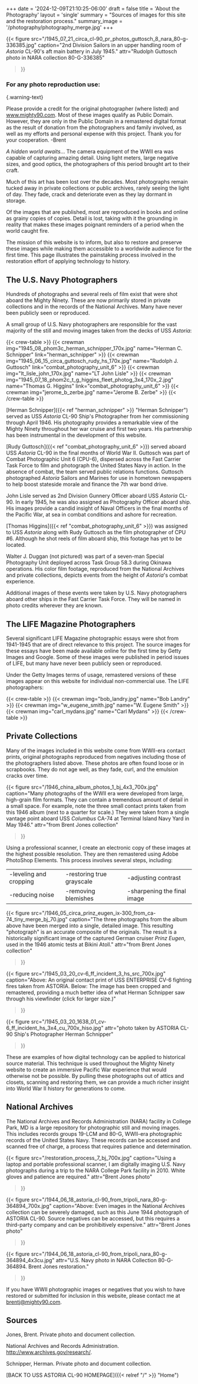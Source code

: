 +++
date = '2024-12-09T21:10:25-06:00'
draft = false
title = 'About the Photography'
layout = 'single'
summary = "Sources of images for this site and the restoration process."
summary_image = '/photography/photography_merge.jpg'
+++

{{< figure src="/1945_07_21_circa_cl-90_pr_photos_guttosch_8_nara_80-g-336385.jpg" 
           caption="2nd Division Sailors in an upper handling room of *Astoria* CL-90's aft main battery in July 1945." 
           attr="Rudolph Guttosch photo in NARA collection 80-G-336385"
>}}

### For any photo reproduction use:
{.warning-text}

Please provide a credit for the original photographer (where listed) and www.mighty90.com. Most of these images qualify as Public Domain. However, they are only in the Public Domain in a remastered digital format as the result of donation from the photographers and family involved, as well as my efforts and personal expense with this project.
Thank you for your cooperation.
-Brent

*A hidden world awaits*... The camera equipment of the WWII era was capable of capturing amazing detail. Using light meters, large negative sizes, and good optics, the photographers of this period brought art to their craft.

Much of this art has been lost over the decades. Most photographs remain tucked away in private collections or public archives, rarely seeing the light of day. They fade, crack and deteriorate even as they lay dormant in storage.

Of the images that are published, most are reproduced in books and online as grainy copies of copies. Detail is lost, taking with it the grounding in reality that makes these images poignant reminders of a period when the world caught fire.

The mission of this website is to inform, but also to restore and preserve these images while making them accessible to a worldwide audience for the first time. This page illustrates the painstaking process involved in the restoration effort of applying technology to history.

## The U.S. Navy Photographers

Hundreds of photographs and several reels of film exist that were shot aboard the Mighty Ninety. These are now primarily stored in private collections and in the records of the National Archives.
Many have never been publicly seen or reproduced.

A small group of U.S. Navy photographers are responsible for the vast majority of the still and moving images taken from the decks of USS *Astoria*:

{{< crew-table >}}
  {{< crewman img="1945_08_phom3c_herman_schnipper_170x.jpg" name="Herman C. Schnipper" link="herman_schnipper" >}}
  {{< crewman img="1945_06_15_circa_guttosch_rudy_hs_170x.jpg" name="Rudolph J. Guttosch" link="combat_photography_unit_6" >}}
  {{< crewman img="lt_lisle_john_170x.jpg" name="LT John Lisle" >}}
  {{< crewman img="1945_07_18_phom2c_t_g_higgins_fleet_photog_3x4_170x_2.jpg" name="Thomas G. Higgins" link="combat_photography_unit_6" >}}
  {{< crewman img="jerome_b_zerbe.jpg" name="Jerome B. Zerbe" >}}
{{< /crew-table >}}

<!-- [BACK TO SHIP HISTORY]({{< relref "/history" >}} "History") -->

[Herman Schnipper]({{< ref "herman_schnipper" >}} "Herman Schnipper") served as USS *Astoria* CL-90 Ship's Photographer from her commissioning through April 1946. His photography provides a remarkable view of the Mighty Ninety throughout her war cruise and first two years. His partnership has been instrumental in the development of this website.

[Rudy Guttosch]({{< ref "combat_photography_unit_6" >}}) served aboard USS *Astoria* CL-90 in the final months of World War II. Guttosch was part of Combat Photographic Unit 6 (CPU-6), dispersed across the Fast Carrier Task Force to film and photograph the United States Navy in action. In the absence of combat, the team served public relations functions. Guttosch photographed *Astoria* Sailors and Marines for use in hometown newspapers to help boost stateside morale and finance the 7th war bond drive.

John Lisle served as 2nd Division Gunnery Officer aboard USS *Astoria* CL-90. In early 1945, he was also assigned as Photography Officer aboard ship. His images provide a candid insight of Naval Officers in the final months of the Pacific War, at sea in combat conditions and ashore for recreation.

[Thomas Higgins]({{< ref "combat_photography_unit_6" >}}) was assigned to USS *Astoria* along with Rudy Guttosch as the film photographer of CPU #6. Although he shot reels of film aboard ship, this footage has yet to be located.

Walter J. Duggan (not pictured) was part of a seven-man Special Photography Unit deployed across Task Group 58.3 during Okinawa operations. His color film footage, reproduced from the National Archives and private collections, depicts events from the height of *Astoria*'s combat experience.

Additional images of these events were taken by U.S. Navy photographers aboard other ships in the Fast Carrier Task Force. They will be named in photo credits wherever they are known.

## The LIFE Magazine Photographers

Several significant LIFE Magazine photographic essays were shot from 1941-1945 that are of direct relevance to this project. The source images for these essays have been made available online for the first time by Getty Images and Google. Some of these images were published in period issues of LIFE, but many have never been publicly seen or reproduced.

Under the Getty Images terms of usage, remastered versions of these images appear on this website for individual non-commercial use. The LIFE photographers:

{{< crew-table >}}
  {{< crewman img="bob_landry.jpg" name="Bob Landry" >}}
  {{< crewman img="w_eugene_smith.jpg" name="W. Eugene Smith" >}}
  {{< crewman img="carl_mydans.jpg" name="Carl Mydans" >}}
{{< /crew-table >}}

## Private Collections

Many of the images included in this website come from WWII-era contact prints, original photographs reproduced from negatives including those of the photographers listed above. These photos are often found loose or in scrapbooks. They do not age well, as they fade, curl, and the emulsion cracks over time.

{{< figure src="/1946_china_album_photos_1_bj_4x3_700x.jpg" 
           caption="Many photographs of the WWII era were developed from large, high-grain film formats. They can contain a tremendous amount of detail in a small space. For example, note the three small contact prints taken from this 1946 album (next to a quarter for scale.) They were taken from a single vantage point aboard USS *Columbus* CA-74 at Terminal Island Navy Yard in May 1946." 
           attr="from Brent Jones collection"
>}}

Using a professional scanner, I create an electronic copy of these images at the highest possible resolution. They are then remastered using Adobe PhotoShop Elements. This process involves several steps, including:

|   |   |   |
|---|---|---|
| -leveling and cropping | -restoring true grayscale | -adjusting contrast |
| -reducing noise | -removing blemishes | -sharpening the final image |

{{< figure src="/1946_05_circa_prinz_eugen_ix-300_from_ca-74_tiny_merge_bj_70.jpg" 
           caption="The three photographs from the album above have been merged into a single, detailed image. This resulting \"photograph\" is an accurate composite of the originals. The result is a historically significant image of the captured German cruiser *Prinz Eugen*, used in the 1946 atomic tests at Bikini Atoll." 
           attr="from Brent Jones collection"
>}}

{{< figure src="/1945_03_20_cv-6_ff_incident_3_hs_src_700x.jpg" 
           caption="Above: An original contact print of USS ENTERPRISE CV-6 fighting fires taken from ASTORIA. Below: The image has been cropped and remastered, providing a much better idea of what Herman Schnipper saw through his viewfinder (click for larger size.)"
>}}

{{< figure src="/1945_03_20_1638_01_cv-6_ff_incident_hs_3x4_cu_700x_hiso.jpg" 
           attr="photo taken by ASTORIA CL-90 Ship's Photographer Herman Schnipper"
>}}

These are examples of how digital technology can be applied to historical source material. This technique is used throughout the Mighty Ninety website to create an immersive Pacific War experience that would otherwise not be possible. By pulling these photographs out of attics and closets, scanning and restoring them, we can provide a much richer insight into World War II history for generations to come.

## National Archives

The National Archives and Records Administration (NARA) facility in College Park, MD is a large repository for photographic still and moving images. This includes records groups 19-LCM and 80-G, WWII-era photographic records of the United States Navy. These records can be accessed and scanned free of charge, a process that requires patience and determination.

{{< figure src="/restoration_process_7_bj_700x.jpg" 
           caption="Using a laptop and portable professional scanner, I am digitally imaging U.S. Navy photographs during a trip to the NARA College Park facility in 2010. White gloves and patience are required." 
           attr="Brent Jones photo"
>}}

{{< figure src="/1944_06_18_astoria_cl-90_from_tripoli_nara_80-g-364894_700x.jpg" 
           caption="Above: Even images in the National Archives collection can be severely damaged, such as this June 1944 photograph of ASTORIA CL-90. Source negatives can be accessed, but this requires a third-party company and can be prohibitively expensive." 
           attr="Brent Jones photo"
>}}

{{< figure src="/1944_06_18_astoria_cl-90_from_tripoli_nara_80-g-364894_4x3cu.jpg" 
           attr="U.S. Navy photo in NARA Collection 80-G-364894. Brent Jones restoration."
>}}

If you have WWII photographic images or negatives that you wish to have restored or submitted for inclusion in this website, please contact me at brentj@mighty90.com.

## Sources

Jones, Brent. Private photo and document collection.

National Archives and Records Administration. http://www.archives.gov/research/.

Schnipper, Herman. Private photo and document collection.

[BACK TO USS ASTORIA CL-90 HOMEPAGE]({{< relref "/" >}} "Home")